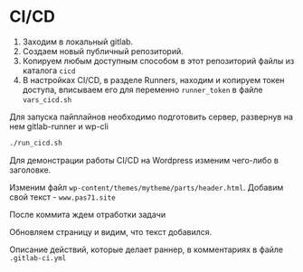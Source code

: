 # CI/CD

1. Заходим в локальный gitlab.  
2. Создаем новый публичный репозиторий.  
3. Копируем любым доступным способом в этот репозиторий файлы из каталога `cicd`  
4. В настройках CI/CD, в разделе Runners, находим и копируем токен доступа, вписываем его для переменно `runner_token` в файле `vars_cicd.sh` 

Для запуска пайплайнов необходимо подготовить сервер, развернув на нем gitlab-runner и wp-cli
```bash
./run_cicd.sh
```
Для демонстрации работы CI/CD на Wordpress изменим чего-либо в заголовке.  

Изменим файл `wp-content/themes/mytheme/parts/header.html`. Добавим свой текст - `www.pas71.site`

После коммита ждем отработки задачи

Обновляем страницу и видим, что текст добавился.

Описание действий, которые делает раннер, в комментариях в файле `.gitlab-ci.yml`
